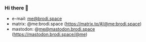 ### Hi there 👋

- e-mail: [me@brodi.space](mailto:me@brodi.space)
- matrix: @me:brodi.space (https://matrix.to/#/@me:brodi.space)
- mastodon: @me@mastodon.brodi.space (https://mastodon.brodi.space/@me)

<!--
**brodi1/brodi1** is a ✨ _special_ ✨ repository because its `README.md` (this file) appears on your GitHub profile.

Here are some ideas to get you started:

- 🔭 I’m currently working on ...
- 🌱 I’m currently learning ...
- 👯 I’m looking to collaborate on ...
- 🤔 I’m looking for help with ...
- 💬 Ask me about ...
- 📫 How to reach me: ...
- 😄 Pronouns: ...
- ⚡ Fun fact: ...
-->
